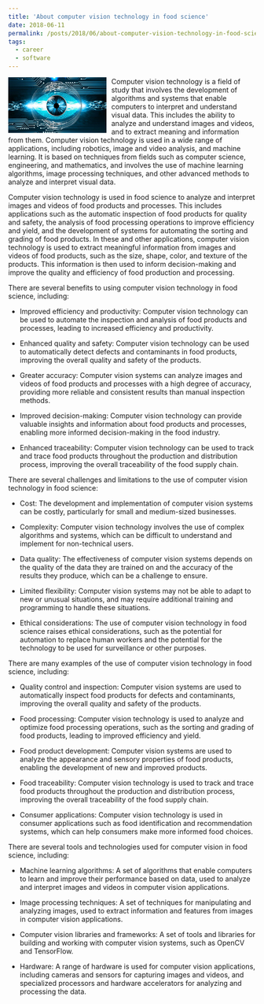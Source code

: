 ```yaml
---
title: 'About computer vision technology in food science'
date: 2018-06-11
permalink: /posts/2018/06/about-computer-vision-technology-in-food-science/
tags:
  - career
  - software
---
```


<img width="200" alt="computer vision" src="/images/posts/about-computer-vision-technology-in-food-science.png" style="float: left; margin-right: 10px;" /> Computer vision technology is a field of study that involves the development of algorithms and systems that enable computers to interpret and understand visual data. This includes the ability to analyze and understand images and videos, and to extract meaning and information from them. Computer vision technology is used in a wide range of applications, including robotics, image and video analysis, and machine learning. It is based on techniques from fields such as computer science, engineering, and mathematics, and involves the use of machine learning algorithms, image processing techniques, and other advanced methods to analyze and interpret visual data.

Computer vision technology is used in food science to analyze and interpret images and videos of food products and processes. This includes applications such as the automatic inspection of food products for quality and safety, the analysis of food processing operations to improve efficiency and yield, and the development of systems for automating the sorting and grading of food products. In these and other applications, computer vision technology is used to extract meaningful information from images and videos of food products, such as the size, shape, color, and texture of the products. This information is then used to inform decision-making and improve the quality and efficiency of food production and processing.

There are several benefits to using computer vision technology in food science, including:

* Improved efficiency and productivity: Computer vision technology can be used to automate the inspection and analysis of food products and processes, leading to increased efficiency and productivity.

* Enhanced quality and safety: Computer vision technology can be used to automatically detect defects and contaminants in food products, improving the overall quality and safety of the products.

* Greater accuracy: Computer vision systems can analyze images and videos of food products and processes with a high degree of accuracy, providing more reliable and consistent results than manual inspection methods.

* Improved decision-making: Computer vision technology can provide valuable insights and information about food products and processes, enabling more informed decision-making in the food industry.

* Enhanced traceability: Computer vision technology can be used to track and trace food products throughout the production and distribution process, improving the overall traceability of the food supply chain.

There are several challenges and limitations to the use of computer vision technology in food science:

* Cost: The development and implementation of computer vision systems can be costly, particularly for small and medium-sized businesses.

* Complexity: Computer vision technology involves the use of complex algorithms and systems, which can be difficult to understand and implement for non-technical users.

* Data quality: The effectiveness of computer vision systems depends on the quality of the data they are trained on and the accuracy of the results they produce, which can be a challenge to ensure.

* Limited flexibility: Computer vision systems may not be able to adapt to new or unusual situations, and may require additional training and programming to handle these situations.

* Ethical considerations: The use of computer vision technology in food science raises ethical considerations, such as the potential for automation to replace human workers and the potential for the technology to be used for surveillance or other purposes.

There are many examples of the use of computer vision technology in food science, including:

* Quality control and inspection: Computer vision systems are used to automatically inspect food products for defects and contaminants, improving the overall quality and safety of the products.

* Food processing: Computer vision technology is used to analyze and optimize food processing operations, such as the sorting and grading of food products, leading to improved efficiency and yield.

* Food product development: Computer vision systems are used to analyze the appearance and sensory properties of food products, enabling the development of new and improved products.

* Food traceability: Computer vision technology is used to track and trace food products throughout the production and distribution process, improving the overall traceability of the food supply chain.

* Consumer applications: Computer vision technology is used in consumer applications such as food identification and recommendation systems, which can help consumers make more informed food choices.

There are several tools and technologies used for computer vision in food science, including:

* Machine learning algorithms: A set of algorithms that enable computers to learn and improve their performance based on data, used to analyze and interpret images and videos in computer vision applications.

* Image processing techniques: A set of techniques for manipulating and analyzing images, used to extract information and features from images in computer vision applications.

* Computer vision libraries and frameworks: A set of tools and libraries for building and working with computer vision systems, such as OpenCV and TensorFlow.

* Hardware: A range of hardware is used for computer vision applications, including cameras and sensors for capturing images and videos, and specialized processors and hardware accelerators for analyzing and processing the data.

